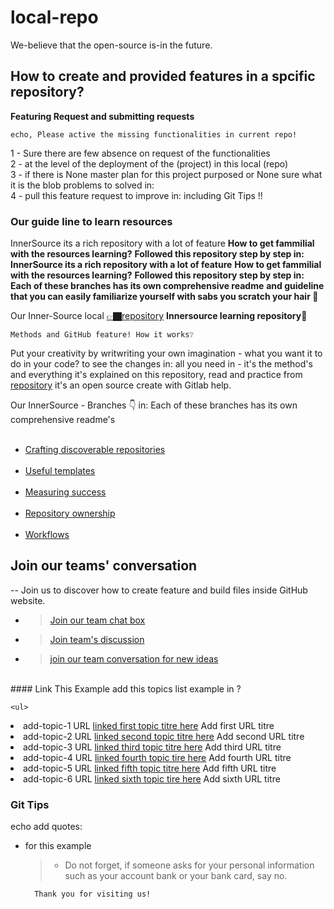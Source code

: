 
# local-repo
 We-believe that the open-source is-in the future.


## How to create and provided features in a spcific repository?
**Featuring Request and submitting requests**

    echo, Please active the missing functionalities in current repo!
    
1 - Sure there are few absence on request of the functionalities<br>
2 - at the level of the deployment of the (project) in this local (repo)<br>
3 - if there is None master plan for this project purposed or None sure what it is the blob problems to solved in:<br>
4 - pull this feature request to improve in: including Git Tips !!  
    
### Our guide line to learn resources
InnerSource its a rich repository with a lot of feature 
**How to get fammilial with the resources learning?**
**Followed this repository step by step in: InnerSource its a rich repository with a lot of feature** 
**How to get fammilial with the resources learning?**
**Followed this repository step by step in: Each of these branches has its own comprehensive readme**
**and guideline that you can easily familiarize yourself with sabs you scratch your hair 💇**


Our Inner-Source local [👉🏿repository](https://github.com/djibal/innersource/) 
**Innersource learning repository**🔮

    Methods and GitHub feature! How it works❔
 
 Put your creativity by writwriting your own imagination - what you want it to do in your code? to see the changes in:
 all you need in - it's the method's and everything it's explained on this repository, read and practice from [repository](djibal/innersource/) it's an open source create with Gitlab help. 
 
 Our InnerSource - Branches 👇 
 in: Each of these branches has its own comprehensive readme's
 
 <div class="repo-innersource" id="user-id">
  <ul class="innersource branch-folder">
    <br>
   <li><a href="discoverable/">Crafting discoverable repositories</a></li>
    <br>
    <li><a href="templates/">Useful templates</a></li>
    <br>
    <li><a href="metrics/">Measuring success</a></li>
    <br>
    <li><a href="repo-ownership/">Repository ownership</a></li>
    <br>
   <li><a href="workflows/">Workflows</a></li>
  </ul>  
</div>                                                              
 
<div class="local-repo">
    
 ## Join our teams' conversation 
-- Join us to discover how to create feature and build files inside GitHub website.
- > [Join our team chat box](https://github.com/orgs/dji-7/teams/team-chat-box/)
- > [Join team's discussion](https://github.com/orgs/dji-7/teams/team-discussion/)
- > [join our team conversation for new ideas](https://github.com/orgs/dji-7/teams/team-conversations/)
                                                                    
<br>  
  #### Link This Example
  add this topics list example in ?                                      
 
    <ul>
  <p>      
   <li>add-topic-1 URL <a href="/#/">linked first topic titre here</a> Add first URL titre</li>
    <li>add-topic-2 URL <a href="/#/">linked second topic titre here</a> Add second URL titre</li>
    <li>add-topic-3 URL <a href="/#/">linked third topic titre here</a> Add third URL titre</li>
    <li>add-topic-4 URL <a href="/#/">linked fourth topic tire here</a> Add fourth URL titre</li>
    <li>add-topic-5 URL <a href="/#/">linked fifth topic titre here</a> Add fifth URL titre</li>
   <li>add-topic-6 URL <a href="/#/">linked sixth topic tire here</a> Add sixth URL titre</li>
 </p> 

</ul>
</div>



### Git Tips 
echo add quotes:
- for this example
   > - Do not forget, if someone asks for your personal information
       such as your account bank or your bank card, say no.
       
        Thank you for visiting us!
       


